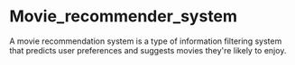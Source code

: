 # Movie_recommender_system
A movie recommendation system is a type of information filtering system that predicts user preferences and suggests movies they're likely to enjoy.

